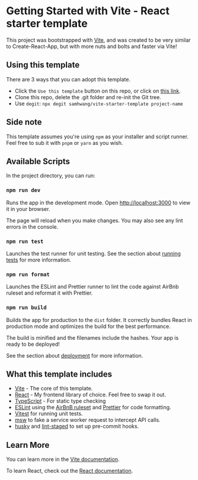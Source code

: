 # Getting Started with Vite - React starter template

This project was bootstrapped with [Vite](https://vitejs.dev/guide/#scaffolding-your-first-vite-project), and was created
to be very similar to Create-React-App, but with more nuts and bolts and faster via Vite!

## Using this template

There are 3 ways that you can adopt this template.

- Click the `Use this template` button on this repo, or click on [this link](https://github.com/samhwang/vite-starter-template/generate).
- Clone this repo, delete the .git folder and re-init the Git tree.
- Use `degit`: `npx degit samhwang/vite-starter-template project-name`

## Side note

This template assumes you're using `npm` as your installer and script runner. Feel free to sub it with `pnpm` or `yarn` as you wish.

## Available Scripts

In the project directory, you can run:

### `npm run dev`

Runs the app in the development mode.
Open [http://localhost:3000](http://localhost:3000) to view it in your browser.

The page will reload when you make changes.
You may also see any lint errors in the console.

### `npm run test`

Launches the test runner for unit testing.
See the section about [running tests](https://facebook.github.io/create-react-app/docs/running-tests) for more information.

### `npm run format`

Launches the ESLint and Prettier runner to lint the code against AirBnb ruleset and reformat it
with Prettier.

### `npm run build`

Builds the app for production to the `dist` folder.
It correctly bundles React in production mode and optimizes the build for the best performance.

The build is minified and the filenames include the hashes.
Your app is ready to be deployed!

See the section about [deployment](https://vitejs.dev/guide/static-deploy.html) for more information.

## What this template includes

- [Vite](https://vitejs.dev/) - The core of this template.
- [React](https://reactjs.org) - My frontend library of choice. Feel free to swap it out.
- [TypeScript](https://www.typescriptlang.org/) - For static type checking
- [ESLint](https://eslint.org/) using the [AirBnB ruleset](https://github.com/airbnb/javascript) and [Prettier](https://prettier.io/)
  for code formatting.
- [Vitest](https://vitest.dev/) for running unit tests.
- [msw](https://mswjs.io/) to fake a service worker request to intercept API calls.
- [husky](https://typicode.github.io/husky/) and [lint-staged](https://github.com/okonet/lint-staged) to set up pre-commit hooks.

## Learn More

You can learn more in the [Vite documentation](https://vitejs.dev/guide/).

To learn React, check out the [React documentation](https://reactjs.org/).
